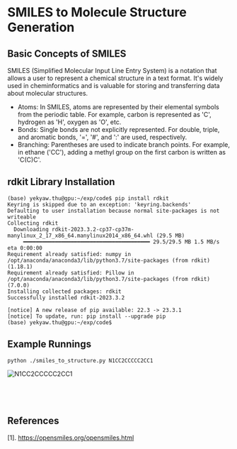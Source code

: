 # SMILES to Molecule Structure Generation

## Basic Concepts of SMILES

 SMILES (Simplified Molecular Input Line Entry System) is a notation that allows a user to represent a chemical structure in a text format. It's widely used in cheminformatics and is valuable for storing and transferring data about molecular structures.
 
- Atoms: In SMILES, atoms are represented by their elemental symbols from the periodic table. For example, carbon is represented as 'C', hydrogen as 'H', oxygen as 'O', etc.
- Bonds: Single bonds are not explicitly represented. For double, triple, and aromatic bonds, '=', '#', and ':' are used, respectively.
- Branching: Parentheses are used to indicate branch points. For example, in ethane ('CC'), adding a methyl group on the first carbon is written as 'C(C)C'.

## rdkit Library Installation

```
(base) yekyaw.thu@gpu:~/exp/code$ pip install rdkit
Keyring is skipped due to an exception: 'keyring.backends'
Defaulting to user installation because normal site-packages is not writeable
Collecting rdkit
  Downloading rdkit-2023.3.2-cp37-cp37m-manylinux_2_17_x86_64.manylinux2014_x86_64.whl (29.5 MB)
     ━━━━━━━━━━━━━━━━━━━━━━━━━━━━━━━━━━━━━━━━ 29.5/29.5 MB 1.5 MB/s eta 0:00:00
Requirement already satisfied: numpy in /opt/anaconda/anaconda3/lib/python3.7/site-packages (from rdkit) (1.18.1)
Requirement already satisfied: Pillow in /opt/anaconda/anaconda3/lib/python3.7/site-packages (from rdkit) (7.0.0)
Installing collected packages: rdkit
Successfully installed rdkit-2023.3.2

[notice] A new release of pip available: 22.3 -> 23.3.1
[notice] To update, run: pip install --upgrade pip
(base) yekyaw.thu@gpu:~/exp/code$
```

## Example Runnings

```
python ./smiles_to_structure.py N1CC2CCCCC2CC1
```

![N1CC2CCCCC2CC1]()  

```

```

```

```

```

```

```

```

## References

[1]. https://opensmiles.org/opensmiles.html  
